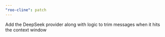 ```yaml
---
"roo-cline": patch
---
```


Add the DeepSeek provider along with logic to trim messages when it hits the context window
